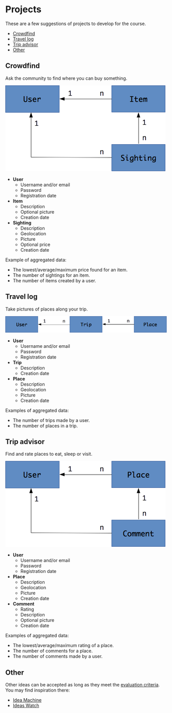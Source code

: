 # Projects

These are a few suggestions of projects to develop for the course.

* [Crowdfind](#crowfind)
* [Travel log](#travel-log)
* [Trip advisor](#trip-advisor)
* [Other](#other)



## Crowdfind

Ask the community to find where you can buy something.

<img src='images/domain-model-crowdfind.png' />

* **User**
  * Username and/or email
  * Password
  * Registration date
* **Item**
  * Description
  * Optional picture
  * Creation date
* **Sighting**
  * Description
  * Geolocation
  * Picture
  * Optional price
  * Creation date

Example of aggregated data:

* The lowest/average/maximum price found for an item.
* The number of sightings for an item.
* The number of items created by a user.



## Travel log

Take pictures of places along your trip.

<img src='images/domain-model-travel-log.png' />

* **User**
  * Username and/or email
  * Password
  * Registration date
* **Trip**
  * Description
  * Creation date
* **Place**
  * Description
  * Geolocation
  * Picture
  * Creation date

Examples of aggregated data:

* The number of trips made by a user.
* The number of places in a trip.



## Trip advisor

Find and rate places to eat, sleep or visit.

<img src='images/domain-model-trip-advisor.png' />

* **User**
  * Username and/or email
  * Password
  * Registration date
* **Place**
  * Description
  * Geolocation
  * Picture
  * Creation date
* **Comment**
  * Rating
  * Description
  * Optional picture
  * Creation date

Examples of aggregated data:

* The lowest/average/maximum rating of a place.
* The number of comments for a place.
* The number of comments made by a user.



## Other

Other ideas can be accepted as long as they meet the [evaluation criteria](README.md#evaluation).
You may find inspiration there:

* [Idea Machine](http://www.ideamachine.io/#view-ideas-top)
* [Ideas Watch](https://www.ideaswatch.com/startup-ideas/app)
